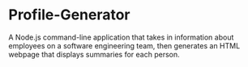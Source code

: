 # Profile-Generator

A Node.js command-line application that takes in information about employees on a software engineering team, then generates an HTML webpage that displays summaries for each person. 
